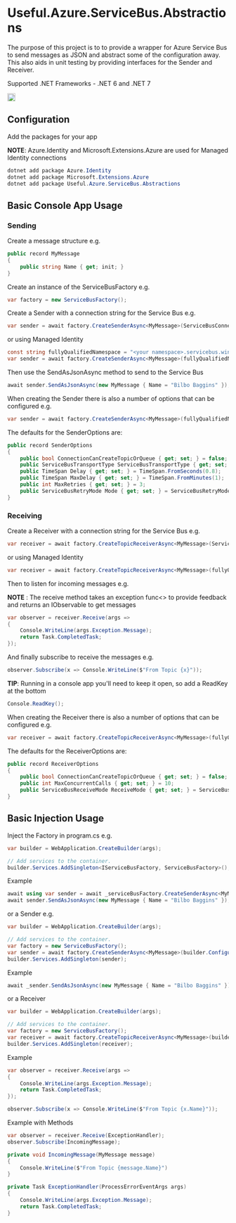 # Useful.Azure.ServiceBus.Abstractions

The purpose of this project is to to provide a wrapper for Azure Service Bus to send messages as JSON and abstract some of the configuration away. This also aids in unit testing by providing interfaces for the Sender and Receiver.

Supported .NET Frameworks - .NET 6 and .NET 7

<a href="https://badge.fury.io/nu/Useful.Azure.ServiceBus.Abstractions"><img src="https://badge.fury.io/nu/Useful.Azure.ServiceBus.Abstractions.svg" alt="NuGet version" height="18"></a>

## Configuration

Add the packages for your app

__NOTE__: Azure.Identity and Microsoft.Extensions.Azure are used for Managed Identity connections

```PowerShell
dotnet add package Azure.Identity
dotnet add package Microsoft.Extensions.Azure
dotnet add package Useful.Azure.ServiceBus.Abstractions
```

## Basic Console App Usage


### Sending

Create a message structure e.g.

```csharp
public record MyMessage
{
    public string Name { get; init; }
}
```

Create an instance of the ServiceBusFactory e.g.

```csharp
var factory = new ServiceBusFactory();
```

Create a Sender with a connection string for the Service Bus e.g.

```csharp
var sender = await factory.CreateSenderAsync<MyMessage>(ServiceBusConnectionString, "myTopic");
```

or using Managed Identity

```csharp
const string fullyQualifiedNamespace = "<your namespace>.servicebus.windows.net";
var sender = await factory.CreateSenderAsync<MyMessage>(fullyQualifiedNamespace, new DefaultAzureCredential(), "myTopic");
```

Then use the SendAsJsonAsync method to send to the Service Bus

```csharp
await sender.SendAsJsonAsync(new MyMessage { Name = "Bilbo Baggins" });
```

When creating the Sender there is also a number of options that can be configured e.g.

```csharp
var sender = await factory.CreateSenderAsync<MyMessage>(fullyQualifiedNamespace, new DefaultAzureCredential(), "myTopic", new SenderOptions { ConnectionCanCreateTopicOrQueue = true } );
```

The defaults for the SenderOptions are:

```csharp
public record SenderOptions
{
    public bool ConnectionCanCreateTopicOrQueue { get; set; } = false;
    public ServiceBusTransportType ServiceBusTransportType { get; set; } = ServiceBusTransportType.AmqpTcp;
    public TimeSpan Delay { get; set; } = TimeSpan.FromSeconds(0.8);
    public TimeSpan MaxDelay { get; set; } = TimeSpan.FromMinutes(1);
    public int MaxRetries { get; set; } = 3;
    public ServiceBusRetryMode Mode { get; set; } = ServiceBusRetryMode.Exponential;
}
```

### Receiving

Create a Receiver with a connection string for the Service Bus e.g.

```csharp
var receiver = await factory.CreateTopicReceiverAsync<MyMessage>(ServiceBusConnectionString, "myTopic", "mySub");
```

or using Managed Identity

```csharp
var receiver = await factory.CreateTopicReceiverAsync<MyMessage>(fullyQualifiedNamespace, new DefaultAzureCredential(), "myTopic", "mySub");
```

Then to listen for incoming messages e.g.

__NOTE__ : The receive method takes an exception func<> to provide feedback and returns an IObservable to get messages

```csharp
var observer = receiver.Receive(args =>
{
    Console.WriteLine(args.Exception.Message);
    return Task.CompletedTask;
});
```

And finally subscribe to receive the messages e.g.

```csharp
observer.Subscribe(x => Console.WriteLine($"From Topic {x}"));
```

__TIP__: Running in a console app you'll need to keep it open, so add a ReadKey at the bottom

```csharp
Console.ReadKey();
```

When creating the Receiver there is also a number of options that can be configured e.g.

```csharp
var receiver = await factory.CreateTopicReceiverAsync<MyMessage>(fullyQualifiedNamespace, new DefaultAzureCredential(), "myTopic", "mySub", new ReceiverOptions { ConnectionCanCreateTopicOrQueue = true });
```

The defaults for the ReceiverOptions are:

```csharp
public record ReceiverOptions
{
    public bool ConnectionCanCreateTopicOrQueue { get; set; } = false;
    public int MaxConcurrentCalls { get; set; } = 10;
    public ServiceBusReceiveMode ReceiveMode { get; set; } = ServiceBusReceiveMode.PeekLock;
}
```

## Basic Injection Usage

Inject the Factory in program.cs e.g.

```csharp
var builder = WebApplication.CreateBuilder(args);

// Add services to the container.
builder.Services.AddSingleton<IServiceBusFactory, ServiceBusFactory>();

```

Example

```csharp
await using var sender = await _serviceBusFactory.CreateSenderAsync<MyMessage>(SendConnectionString, "myTopic");
await sender.SendAsJsonAsync(new MyMessage { Name = "Bilbo Baggins" });
```

or a Sender e.g.

```csharp
var builder = WebApplication.CreateBuilder(args);

// Add services to the container.
var factory = new ServiceBusFactory();
var sender = await factory.CreateSenderAsync<MyMessage>(builder.Configuration["ServiceBusSendConnectionString"], "myTopic");
builder.Services.AddSingleton(sender);
```

Example

```csharp
await _sender.SendAsJsonAsync(new MyMessage { Name = "Bilbo Baggins" });
```

or a Receiver

```csharp
var builder = WebApplication.CreateBuilder(args);

// Add services to the container.
var factory = new ServiceBusFactory();
var receiver = await factory.CreateTopicReceiverAsync<MyMessage>(builder.Configuration["ServiceBusReceiveConnectionString"], "myTopic", "mySub");
builder.Services.AddSingleton(receiver);
```

Example

```csharp
var observer = receiver.Receive(args =>
{
    Console.WriteLine(args.Exception.Message);
    return Task.CompletedTask;
});

observer.Subscribe(x => Console.WriteLine($"From Topic {x.Name}"));
```

Example with Methods

```csharp
var observer = receiver.Receive(ExceptionHandler);
observer.Subscribe(IncomingMessage);

private void IncomingMessage(MyMessage message)
{
    Console.WriteLine($"From Topic {message.Name}")
}

private Task ExceptionHandler(ProcessErrorEventArgs args)
{
    Console.WriteLine(args.Exception.Message);
    return Task.CompletedTask;
}
```